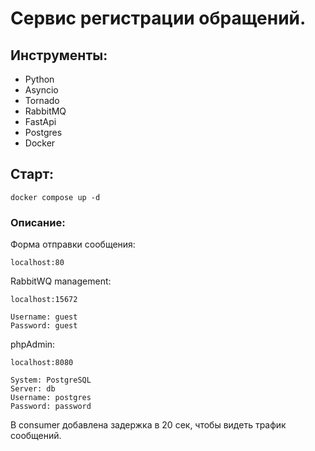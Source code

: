 # Сервис регистрации обращений.

## Инструменты:
* Python
* Asyncio
* Tornado
* RabbitMQ
* FastApi
* Postgres
* Docker

## Старт:

<pre><code>docker compose up -d</code></pre>

### Описание:

Форма отправки сообщения:

`localhost:80`

RabbitWQ management:

`localhost:15672`<br/>

`Username: guest`<br/>
`Password: guest`<br/>

phpAdmin:

`localhost:8080`<br/>

`System: PostgreSQL`<br/>
`Server: db`<br/>
`Username: postgres`<br/>
`Password: password`<br/>

В consumer добавлена задержка в 20 сек, чтобы видеть трафик сообщений. 

